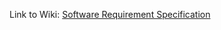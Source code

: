 Link to Wiki: [Software Requirement Specification](https://github.com/DekaAthlos/TINF19C-ModellingWizard/wiki/Software-Requirements--Specification)
